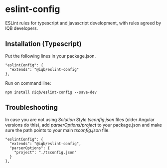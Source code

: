 # eslint-config

ESLint rules for typescript and javascript development, with rules agreed by
IQB developers.

## Installation (Typescript)

Put the following lines in your package.json.

```
"eslintConfig": {
  "extends": "@iqb/eslint-config"
},
```
Run on command line:
```
npm install @iqb/eslint-config --save-dev
```

## Troubleshooting

In case you are not using *Solution Style tsconfig.json* files (older Angular versions do this), add *parserOptions/project* to your package.json and make sure the path points to your main *tsconfig.json* file.

```
"eslintConfig": {
  "extends": "@iqb/eslint-config",
  "parserOptions": {
    "project": "./tsconfig.json"
  }
},
```
